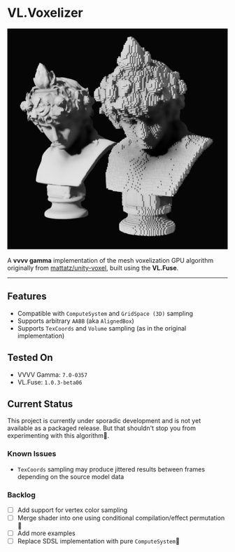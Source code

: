# VL.Voxelizer

![Basic Demo](assets/media/basic-demo.png)

A **vvvv gamma** implementation of the mesh voxelization GPU algorithm originally from [mattatz/unity-voxel](https://github.com/mattatz/unity-voxel/tree/master), built using the **VL.Fuse**.

---

## Features

- Compatible with `ComputeSystem` and `GridSpace (3D)` sampling
- Supports arbitrary `AABB` (aka `AlignedBox`)
- Supports `TexCoords` and `Volume` sampling (as in the original implementation)

## Tested On
- VVVV Gamma: `7.0-0357`
- VL.Fuse: `1.0.3-beta06`

## Current Status

This project is currently under sporadic development and is not yet available as a packaged release. But that shouldn't stop you from experimenting with this algorithm🧪.

### Known Issues

- `TexCoords` sampling may produce jittered results between frames depending on the source model data

### Backlog

- [ ] Add support for vertex color sampling
- [ ] Merge shader into one using conditional compilation/effect permutation🤔
- [ ] Add more examples
- [ ] Replace SDSL implementation with pure `ComputeSystem`🗻